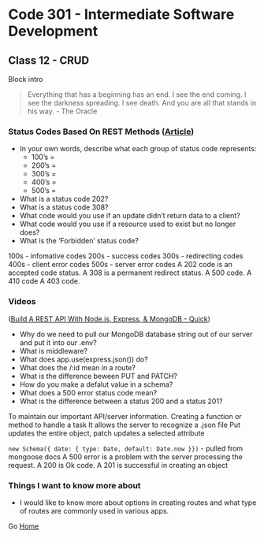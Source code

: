 # Code 301 - Intermediate Software Development

## Class 12 - CRUD

Block intro

>  Everything that has a beginning has an end. I see the end coming. I see the darkness spreading. I see death. And you are all that stands in his way. - The Oracle

### Status Codes Based On REST Methods ([Article](https://www.moesif.com/blog/technical/api-design/Which-HTTP-Status-Code-To-Use-For-Every-CRUD-App/))

* In your own words, describe what each group of status code represents:
    * 100’s =
    * 200’s =
    * 300’s =
    * 400’s =
    * 500’s =
* What is a status code 202?
* What is a status code 308?
* What code would you use if an update didn’t return data to a client?
* What code would you use if a resource used to exist but no longer does?
* What is the ‘Forbidden’ status code?

100s - infomative codes
200s - success codes
300s - redirecting codes
400s - client error codes
500s - server error codes
A 202 code is an accepted code status.
A 308 is a permanent redirect status.
A 500 code.
A 410 code
A 403 code.

### Videos

 ([Build A REST API With Node.js, Express, & MongoDB - Quick](https://www.youtube.com/watch?v=fgTGADljAeg))

* Why do we need to pull our MongoDB database string out of our server and put it into our .env?
* What is middleware?
* What does app.use(express.json()) do?
* What does the /:id mean in a route?
* What is the difference beween PUT and PATCH?
* How do you make a defalut value in a schema?
* What does a 500 error status code mean?
* What is the difference between a status 200 and a status 201?

To maintain our important API/server information.
Creating a function or method to handle a task
It allows the server to recognize a .json file
Put updates the entire object, patch updates a selected attribute

```new Schema({ date: { type: Date, default: Date.now }})``` - pulled from mongoose docs
A 500 error is a problem with the server processing the request.
A 200 is Ok code. A 201 is successful in creating an object


### Things I want to know more about

* I would like to know more about options in creating routes and what type of routes are commonly used in various apps.

Go [Home](index.md)